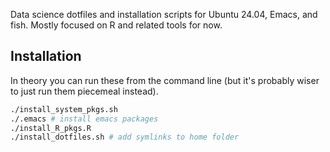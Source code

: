 Data science dotfiles and installation scripts for Ubuntu 24.04, Emacs, and
fish. Mostly focused on R and related tools for now.

## Installation

In theory you can run these from the command line (but it's probably wiser to
just run them piecemeal instead).

```sh
./install_system_pkgs.sh
./.emacs # install emacs packages
./install_R_pkgs.R
./install_dotfiles.sh # add symlinks to home folder
```
